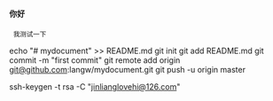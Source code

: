 #### 你好
```
 我测试一下

```

echo "# mydocument" >> README.md
git init
git add README.md
git commit -m "first commit"
git remote add origin git@github.com:langw/mydocument.git
git push -u origin master


ssh-keygen -t rsa -C "jinlianglovehi@126.com"
